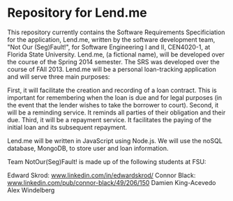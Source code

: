 Repository for Lend.me 
======

This repository currently contains the Software Requirements Specificiation for the application, Lend.me, written by the software development team, "Not Our (Seg)Fault!", for Software Engineering I and II, CEN4020-1, at Florida State University. Lend.me, (a fictional name), will be developed over the course of the Spring 2014 semester.  The SRS was developed over the course of FAll 2013.  Lend.me will be a personal loan-tracking application and will serve three main purposes:

First, it will facilitate the creation and recording of a loan contract. This is important for remembering when the loan is due and for legal purposes (in the event that the lender wishes to take the borrower to court). Second, it will be a reminding service. It reminds all parties of their obligation and their due. Third, it will be a repayment service. It facilitates the paying of the initial loan and its subsequent repayment.

Lend.me will be written in JavaScript using Node.js.  We will use the noSQL database, MongoDB, to store user and loan information.

Team NotOur(Seg)Fault! is made up of the following students at FSU:

Edward Skrod: www.linkedin.com/in/edwardskrod/
Connor Black: www.linkedin.com/pub/connor-black/49/206/150
Damien King-Acevedo
Alex Windelberg
